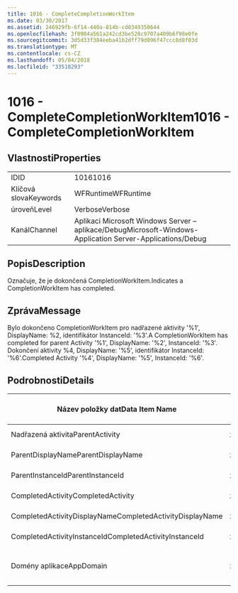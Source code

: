```yaml
---
title: 1016 - CompleteCompletionWorkItem
ms.date: 03/30/2017
ms.assetid: 246929fb-6f14-440a-814b-cd8349350644
ms.openlocfilehash: 3f0904a561a242cd3be528c9707a409b6f98e0fe
ms.sourcegitcommit: 3d5d33f384eeba41b2dff79d096f47ccc8d8f03d
ms.translationtype: MT
ms.contentlocale: cs-CZ
ms.lasthandoff: 05/04/2018
ms.locfileid: "33510293"
---
```

# <a name="1016---completecompletionworkitem"></a><span data-ttu-id="baea1-102">1016 - CompleteCompletionWorkItem</span><span class="sxs-lookup"><span data-stu-id="baea1-102">1016 - CompleteCompletionWorkItem</span></span>
## <a name="properties"></a><span data-ttu-id="baea1-103">Vlastnosti</span><span class="sxs-lookup"><span data-stu-id="baea1-103">Properties</span></span>  
  
|||  
|-|-|  
|<span data-ttu-id="baea1-104">ID</span><span class="sxs-lookup"><span data-stu-id="baea1-104">ID</span></span>|<span data-ttu-id="baea1-105">1016</span><span class="sxs-lookup"><span data-stu-id="baea1-105">1016</span></span>|  
|<span data-ttu-id="baea1-106">Klíčová slova</span><span class="sxs-lookup"><span data-stu-id="baea1-106">Keywords</span></span>|<span data-ttu-id="baea1-107">WFRuntime</span><span class="sxs-lookup"><span data-stu-id="baea1-107">WFRuntime</span></span>|  
|<span data-ttu-id="baea1-108">úroveň</span><span class="sxs-lookup"><span data-stu-id="baea1-108">Level</span></span>|<span data-ttu-id="baea1-109">Verbose</span><span class="sxs-lookup"><span data-stu-id="baea1-109">Verbose</span></span>|  
|<span data-ttu-id="baea1-110">Kanál</span><span class="sxs-lookup"><span data-stu-id="baea1-110">Channel</span></span>|<span data-ttu-id="baea1-111">Aplikaci Microsoft Windows Server – aplikace/Debug</span><span class="sxs-lookup"><span data-stu-id="baea1-111">Microsoft-Windows-Application Server-Applications/Debug</span></span>|  
  
## <a name="description"></a><span data-ttu-id="baea1-112">Popis</span><span class="sxs-lookup"><span data-stu-id="baea1-112">Description</span></span>  
 <span data-ttu-id="baea1-113">Označuje, že je dokončená CompletionWorkItem.</span><span class="sxs-lookup"><span data-stu-id="baea1-113">Indicates a CompletionWorkItem has completed.</span></span>  
  
## <a name="message"></a><span data-ttu-id="baea1-114">Zpráva</span><span class="sxs-lookup"><span data-stu-id="baea1-114">Message</span></span>  
 <span data-ttu-id="baea1-115">Bylo dokončeno CompletionWorkItem pro nadřazené aktivity '%1', DisplayName: %2, identifikátor InstanceId: '%3'.</span><span class="sxs-lookup"><span data-stu-id="baea1-115">A CompletionWorkItem has completed for parent Activity '%1', DisplayName: '%2', InstanceId: '%3'.</span></span> <span data-ttu-id="baea1-116">Dokončení aktivity %4, DisplayName: '%5', identifikátor InstanceId: '%6'.</span><span class="sxs-lookup"><span data-stu-id="baea1-116">Completed Activity '%4', DisplayName: '%5', InstanceId: '%6'.</span></span>  
  
## <a name="details"></a><span data-ttu-id="baea1-117">Podrobnosti</span><span class="sxs-lookup"><span data-stu-id="baea1-117">Details</span></span>  
  
|<span data-ttu-id="baea1-118">Název položky dat</span><span class="sxs-lookup"><span data-stu-id="baea1-118">Data Item Name</span></span>|<span data-ttu-id="baea1-119">Datová položka – Typ</span><span class="sxs-lookup"><span data-stu-id="baea1-119">Data Item Type</span></span>|<span data-ttu-id="baea1-120">Popis</span><span class="sxs-lookup"><span data-stu-id="baea1-120">Description</span></span>|  
|--------------------|--------------------|-----------------|  
|<span data-ttu-id="baea1-121">Nadřazená aktivita</span><span class="sxs-lookup"><span data-stu-id="baea1-121">ParentActivity</span></span>|<span data-ttu-id="baea1-122">xs:String</span><span class="sxs-lookup"><span data-stu-id="baea1-122">xs:string</span></span>|<span data-ttu-id="baea1-123">Název typu nadřazené aktivity.</span><span class="sxs-lookup"><span data-stu-id="baea1-123">The type name of the parent activity.</span></span>|  
|<span data-ttu-id="baea1-124">ParentDisplayName</span><span class="sxs-lookup"><span data-stu-id="baea1-124">ParentDisplayName</span></span>|<span data-ttu-id="baea1-125">xs:String</span><span class="sxs-lookup"><span data-stu-id="baea1-125">xs:string</span></span>|<span data-ttu-id="baea1-126">Zobrazovaný název nadřazené aktivity.</span><span class="sxs-lookup"><span data-stu-id="baea1-126">The display name of the parent activity.</span></span>|  
|<span data-ttu-id="baea1-127">ParentInstanceId</span><span class="sxs-lookup"><span data-stu-id="baea1-127">ParentInstanceId</span></span>|<span data-ttu-id="baea1-128">xs:String</span><span class="sxs-lookup"><span data-stu-id="baea1-128">xs:string</span></span>|<span data-ttu-id="baea1-129">Id instance nadřazené aktivity.</span><span class="sxs-lookup"><span data-stu-id="baea1-129">The instance id of the parent activity.</span></span>|  
|<span data-ttu-id="baea1-130">CompletedActivity</span><span class="sxs-lookup"><span data-stu-id="baea1-130">CompletedActivity</span></span>|<span data-ttu-id="baea1-131">xs:String</span><span class="sxs-lookup"><span data-stu-id="baea1-131">xs:string</span></span>|<span data-ttu-id="baea1-132">Název typu dokončené aktivity.</span><span class="sxs-lookup"><span data-stu-id="baea1-132">The type name of the completed activity.</span></span>|  
|<span data-ttu-id="baea1-133">CompletedActivityDisplayName</span><span class="sxs-lookup"><span data-stu-id="baea1-133">CompletedActivityDisplayName</span></span>|<span data-ttu-id="baea1-134">xs:String</span><span class="sxs-lookup"><span data-stu-id="baea1-134">xs:string</span></span>|<span data-ttu-id="baea1-135">Zobrazovaný název dokončené aktivity.</span><span class="sxs-lookup"><span data-stu-id="baea1-135">The display name of the completed activity.</span></span>|  
|<span data-ttu-id="baea1-136">CompletedActivityInstanceId</span><span class="sxs-lookup"><span data-stu-id="baea1-136">CompletedActivityInstanceId</span></span>|<span data-ttu-id="baea1-137">xs:String</span><span class="sxs-lookup"><span data-stu-id="baea1-137">xs:string</span></span>|<span data-ttu-id="baea1-138">Id instance dokončené aktivity.</span><span class="sxs-lookup"><span data-stu-id="baea1-138">The instance id of the completed activity.</span></span>|  
|<span data-ttu-id="baea1-139">Domény aplikace</span><span class="sxs-lookup"><span data-stu-id="baea1-139">AppDomain</span></span>|<span data-ttu-id="baea1-140">xs:String</span><span class="sxs-lookup"><span data-stu-id="baea1-140">xs:string</span></span>|<span data-ttu-id="baea1-141">Řetězec vrácený AppDomain.CurrentDomain.FriendlyName.</span><span class="sxs-lookup"><span data-stu-id="baea1-141">The string returned by AppDomain.CurrentDomain.FriendlyName.</span></span>|
